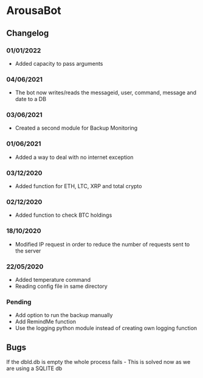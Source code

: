 # ArousaBot

## Changelog

### 01/01/2022

* Added capacity to pass arguments

### 04/06/2021

* The bot now writes/reads the messageid, user, command, message and date to a DB

### 03/06/2021

* Created a second module for Backup Monitoring

### 01/06/2021

* Added a way to deal with no internet exception

### 03/12/2020

* Added function for ETH, LTC, XRP and total crypto

### 02/12/2020

* Added function to check BTC holdings

### 18/10/2020

* Modified IP request in order to reduce the number of requests sent to the server

### 22/05/2020

* Added temperature command
* Reading config file in same directory

### Pending

* Add option to run the backup manually
* Add RemindMe function
* Use the logging python module instead of creating own logging function


## Bugs

If the dbId.db is empty the whole process fails - This is solved now as we are using a SQLITE db